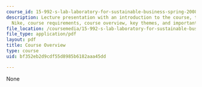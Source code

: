 ```yaml
---
course_id: 15-992-s-lab-laboratory-for-sustainable-business-spring-2008
description: Lecture presentation with an introduction to the course, the case of
  Nike, course requirements, course overview, key themes, and important dates.
file_location: /coursemedia/15-992-s-lab-laboratory-for-sustainable-business-spring-2008/bf352eb2d9cdf55d8985b6182aaa45dd_lec_01.pdf
file_type: application/pdf
layout: pdf
title: Course Overview
type: course
uid: bf352eb2d9cdf55d8985b6182aaa45dd

---
```

None